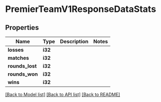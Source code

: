 # PremierTeamV1ResponseDataStats

## Properties

Name | Type | Description | Notes
------------ | ------------- | ------------- | -------------
**losses** | **i32** |  | 
**matches** | **i32** |  | 
**rounds_lost** | **i32** |  | 
**rounds_won** | **i32** |  | 
**wins** | **i32** |  | 

[[Back to Model list]](../README.md#documentation-for-models) [[Back to API list]](../README.md#documentation-for-api-endpoints) [[Back to README]](../README.md)


